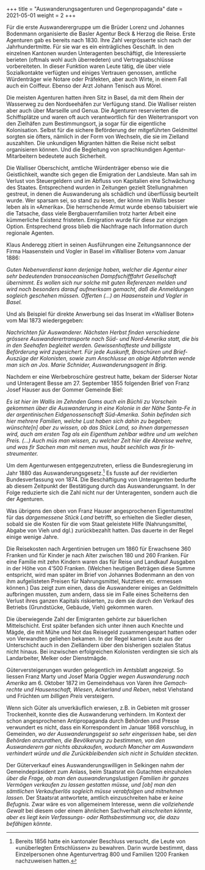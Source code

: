 +++
title = "Auswanderungsagenturen und Gegenpropaganda"
date = 2021-05-01
weight = 2
+++

Für die erste Auswanderergruppe um die Brüder Lorenz und Johannes Bodenmann organisierte die Basler Agentur Beck & Herzog die Reise. Erste Agenturen gab es bereits nach 1830. Ihre Zahl vergrösserte sich nach der Jahrhundertmitte. Für sie war es ein einträgliches Geschäft. In den einzelnen Kantonen wurden Unteragenten beschäftigt, die Interessierte berieten (oftmals wohl auch überredeten) und Vertragsabschlüsse vorbereiteten. In dieser Funktion waren Leute tätig, die über viele Sozialkontakte verfügten und einiges Vertrauen genossen, amtliche Würdenträger wie Notare oder Präfekten, aber auch Wirte, in einem Fall auch ein Coiffeur. Ebenso der Arzt Johann Tenisch aus Mörel.

Die meisten Agenturen hatten ihren Sitz in Basel, da mit dem Rhein der Wasserweg zu den Nordseehäfen zur Verfügung stand. Die Walliser reisten aber auch über Marseille und Genua. Die Agenturen reservierten die Schiffsplätze und waren oft auch verantwortlich für den Weitertransport von den Zielhäfen zum Bestimmungsort, ja sogar für die eigentliche Kolonisation. Selbst für die sichere Beförderung der mitgeführten Geldmittel sorgten sie öfters, nämlich in der Form von Wechseln, die sie im Zielland auszahlten. Die unkundigen Migranten hätten die Reise nicht selbst organisieren können. Und die Begleitung von sprachkundigen Agentur-Mitarbeitern bedeutete auch Sicherheit.

Die Walliser Oberschicht, amtliche Würdenträger ebenso wie die Geistlichkeit, wandte sich gegen die Emigration der Landsleute. Man sah im Verlust von Steuergeldern und im Abfluss von Kapitalien eine Schwächung des Staates. Entsprechend wurden in Zeitungen gezielt Stellungnahmen gestreut, in denen die Auswanderung als schädlich und überflüssig beurteilt wurde. Wer sparsam sei, so stand zu lesen, der könne im Wallis besser leben als in «Amerika». Die herrschende Armut wurde ebenso tabuisiert wie die Tatsache, dass viele Bergbauernfamilien trotz harter Arbeit eine kümmerliche Existenz fristeten. Emigration wurde für diese zur einzigen Option. Entsprechend gross blieb die Nachfrage nach Information durch regionale Agenten.

Klaus Anderegg zitiert in seinen Ausführungen eine Zeitungsannonce der Firma Haasenstein und Vogler in Basel im «Walliser Boten» vom Januar 1886:

*Guten Nebenverdienst kann derjenige haben, welcher die Agentur einer sehr bedeutenden transoceanischen Dampfschifffahrt Gesellschaft übernimmt. Es wollen sich nur solche mit guten Referenzen melden und wird noch besonders darauf aufmerksam gemacht, daß die Anmeldungen sogleich geschehen müssen. Offerten (\...) an Haasenstein und Vogler in Basel.*

Und als Beispiel für direkte Anwerbung sei das Inserat im «Wal­liser Boten» vom Mai 1873 wiedergegeben:

*Nachrichten für Auswanderer. Nächsten Herbst finden verschiedene grössere Auswanderertransporte nach Süd- und Nord-Amerika statt, die bis in den Seehafen begleitet werden. Gewissenhafteste und billigste Beförderung wird zugesichert. Für jede Auskunft, Broschüren und Brief-Auszüge der Kolonisten, sowie zum Anschlusse an obige Abfahrten wende man sich an Jos. Marie Schnider, Auswanderungsagent in Brig.*

Nachdem er eine Werbebroschüre gestreut hatte, bekam der Siderser Notar und Unteragent Besse am 27. September 1855 folgenden Brief von Franz Josef Hauser aus der Gommer Gemeinde Biel:

*Es ist hier im Wallis im Zehnden Goms auch ein Büchli zu Vorschein gekommen über die Auswanderung in eine Kolonie in der Nähe Santa-Fe in der argentinischen Eidgenossen­schaft Süd-Amerika. Sohin befinden sich hier mehrere Familien, wel­che Lust haben sich da­hin zu begeben; wünschte\[n\] aber zu wissen, ob das Stück Land, so ihnen dargemessen wird, auch am ersten Tag als ein Eigenthum zehlbar währe und um welchen Preis. (\...) Auch müs man wissen, zu welcher Zeit hier die Abreisse wehre, und was fir Sachen man mit nemen mus, haubt sechlich was fir In­streumenter.*

Um dem Agenturwesen entgegenzutreten, erliess die Bundesregierung im Jahr 1880 das Auswanderungsgesetz.[^1] Es fusste auf der revidierten Bundesverfassung von 1874. Die Beschäftigung von Unteragenten bedurfte ab diesem Zeitpunkt der Bestätigung durch das Auswanderungsamt. In der Folge reduzierte sich die Zahl nicht nur der Unteragenten, sondern auch die der Agenturen.

Was übrigens den oben von Franz Hauser angesprochenen Eigentumstitel für das *dargemessene Stück Land* betrifft, so erhielten die Siedler diesen, sobald sie die Kosten für die vom Staat geleistete Hilfe (Nahrungsmittel, Abgabe von Vieh und dgl.) zurückbezahlt hatten. Das dauerte in der Regel einige wenige Jahre.

Die Reisekosten nach Argentinien betrugen um 1860 für Erwachsene 360 Franken und für Kinder je nach Alter zwischen 180 und 260 Franken. Für eine Familie mit zehn Kindern waren das für Reise und Landkauf Ausgaben in der Höhe von 4'500 Franken. (Welchen heutigen Beträgen diese Summe entspricht, wird man später im Brief von Johannes Bodenmann an den von ihm aufgelisteten Preisen für Nahrungsmittel, Nutztiere etc. ermessen können.) Das zeigt zum einen, dass die Auswanderer einiges an Geldmitteln aufbringen mussten, zum andern, dass sie im Falle eines Scheiterns den Verlust ihres ganzen Kapitals riskierten, zu dem sie durch den Verkauf des Betriebs (Grundstücke, Gebäude, Vieh) gekommen waren.

Die überwiegende Zahl der Emigranten gehörte zur bäuerlichen Mittelschicht. Erst später befanden sich unter ihnen auch Knechte und Mägde, die mit Mühe und Not das Reisegeld zusammengespart hatten oder von Verwandten geliehen bekamen. In der Regel kamen Leute aus der Unterschicht auch in den Zielländern über den bisherigen sozialen Status nicht hinaus. Bei inzwischen erfolgreichen Kolonisten verdingten sie sich als Landarbeiter, Melker oder Dienstmägde.

Güterversteigerungen wurden gelegentlich im Amtsblatt angezeigt. So liessen Franz Marty und Josef Maria Oggier *wegen Aus­wanderung nach Amerika* am 6. Oktober 1872 im Gemeindehaus von Varen ihre *Ge­mach­rechte und Hausenschaft, Wiesen, Ackerland und Reben*, nebst Viehstand und Früch­ten *um billigen Preis* versteigern.

Wenn sich Güter als unverkäuflich erwiesen, z.B. in Gebieten mit grosser Trockenheit, konnte dies die Auswanderung verhindern. Im Kontext der schon angesprochenen Antipropaganda durch Behörden und Presse verwundert es nicht, dass ein Korrespondent im Januar 1868 vorschlug, in Gemeinden, *wo der Auswanderungsgeist so sehr einge­rissen* habe, sei *den Behörden anzu­rathen, die Bevölkerung zu bestim­men, von den Auswanderern gar nichts abzu­kaufen, wodurch Mancher am Auswandern verhindert würde und die Zurückblei­ben­den sich nicht in Schulden steckten*.

Der Güterverkauf eines Auswanderungswilligen in Selkingen nahm der Gemeindepräsident zum Anlass, beim Staatsrat ein Gutachten einzuholen *über die Frage, ob man den auswanderungslustigen Familien ihr ganzes Vermögen verkau­fen zu lassen gestatten müsse, und \[ob\] man den sämtlichen Verkaufserlös sogleich müsse verabfolgen und mitnehmen lassen.* Der Staatsrat antwortete, amtlich einzuschreiten habe er *keine Befugnis.* Zwar wäre es von allgemeinem Interesse, wenn *die vollziehende Gewalt* bei diesem oder einem ähnlichen Sachverhalt *einschreiten könnte, aber es liegt kein Verfassungs- oder Rathsbestimmung vor, die dazu befähi­gen könnte*.

[^1]: Bereits 1856 hatte ein kantonaler Beschluss versucht, die Leute von «unüberlegten Entschlüssen» zu bewahren. Darin wurde bestimmt, dass Einzelpersonen ohne Agenturvertrag 800 und Familien 1200 Franken nachzuweisen hatten.
